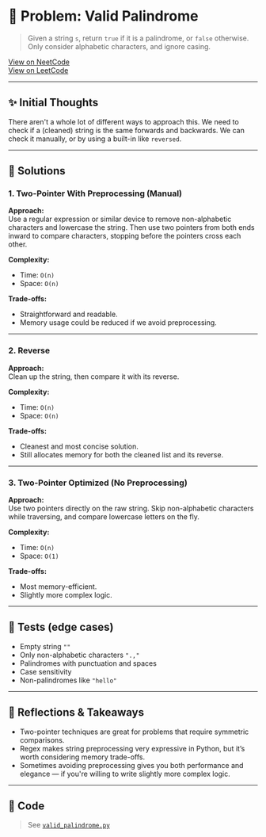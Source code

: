 # 🧠 Problem: Valid Palindrome

> Given a string `s`, return `true` if it is a palindrome, or `false` otherwise.
> Only consider alphabetic characters, and ignore casing.

[View on NeetCode](https://neetcode.io/problems/is-palindrome/)  
[View on LeetCode](https://leetcode.com/problems/valid-palindrome/)

---

## ✨ Initial Thoughts

There aren't a whole lot of different ways to approach this. We need to check if
a (cleaned) string is the same forwards and backwards. We can check it manually,
or by using a built-in like `reversed`.

---

## 🚀 Solutions

### 1. Two-Pointer With Preprocessing (Manual)

**Approach:**  
Use a regular expression or similar device to remove non-alphabetic characters
and lowercase the string. Then use two pointers from both ends inward to compare
characters, stopping before the pointers cross each other.

**Complexity:**  
- Time: `O(n)`
- Space: `O(n)`

**Trade-offs:**  
- Straightforward and readable.
- Memory usage could be reduced if we avoid preprocessing.

---

### 2. Reverse

**Approach:**  
Clean up the string, then compare it with its reverse.

**Complexity:**  
- Time: `O(n)`
- Space: `O(n)`

**Trade-offs:**  
- Cleanest and most concise solution.
- Still allocates memory for both the cleaned list and its reverse.

---

### 3. Two-Pointer Optimized (No Preprocessing)

**Approach:**  
Use two pointers directly on the raw string. Skip non-alphabetic characters
while traversing, and compare lowercase letters on the fly.

**Complexity:**  
- Time: `O(n)`
- Space: `O(1)`

**Trade-offs:**  
- Most memory-efficient.
- Slightly more complex logic.

---

## 🧪 Tests (edge cases)

- Empty string `""`
- Only non-alphabetic characters `".,"`
- Palindromes with punctuation and spaces
- Case sensitivity
- Non-palindromes like `"hello"`

---

## 📌 Reflections & Takeaways

- Two-pointer techniques are great for problems that require symmetric
  comparisons.
- Regex makes string preprocessing very expressive in Python, but it’s worth
  considering memory trade-offs.
- Sometimes avoiding preprocessing gives you both performance and elegance — if
  you're willing to write slightly more complex logic.

---

## 🧮 Code

> See [`valid_palindrome.py`](./valid_palindrome.py)
